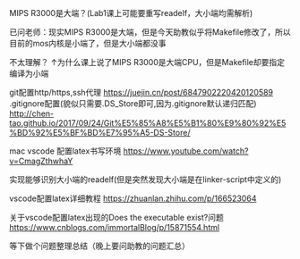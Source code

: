 MIPS R3000是大端？(Lab1课上可能要重写readelf，大小端均需解析)

已问老师：现实MIPS R3000是大端，但是今天助教似乎将Makefile修改了，所以目前的mos内核是小端了，但是大小端都没事

不太理解？
↑为什么课上说了MIPS R3000是大端CPU，但是Makefile却要指定编译为小端

git配置http/https,ssh代理 https://juejin.cn/post/6847902220420120589
.gitignore配置(貌似只需要.DS_Store即可,因为.gitignore默认递归匹配) http://chen-tao.github.io/2017/09/24/Git%E5%85%A8%E5%B1%80%E9%80%92%E5%BD%92%E5%BF%BD%E7%95%A5-DS-Store/

mac vscode 配置latex书写环境 https://www.youtube.com/watch?v=CmagZthwhaY

实现能够识别大小端的readelf(但是突然发现大小端是在linker-script中定义的)

vscode配置latex详细教程 https://zhuanlan.zhihu.com/p/166523064

关于vscode配置latex出现的Does the executable exist?问题 https://www.cnblogs.com/immortalBlog/p/15871554.html

等下做个问题整理总结（晚上要问助教的问题汇总）



